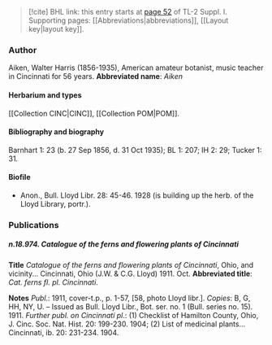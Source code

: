 > [!cite] BHL link: this entry starts at [page 52](https://www.biodiversitylibrary.org/page/33264741) of TL-2 Suppl. I.
> Supporting pages: [[Abbreviations|abbreviations]], [[Layout key|layout key]].

### Author

Aiken, Walter Harris (1856-1935), American amateur botanist, music teacher in Cincinnati for 56 years. 
**Abbreviated name**: *Aiken*

#### Herbarium and types

[[Collection CINC|CINC]], [[Collection POM|POM]].

#### Bibliography and biography

Barnhart 1: 23 (b. 27 Sep 1856, d. 31 Oct 1935); BL 1: 207; IH 2: 29; Tucker 1: 31.

#### Biofile

- Anon., Bull. Lloyd Libr. 28: 45-46. 1928 (is building up the herb. of the Lloyd Library, portr.).

### Publications

##### n.18.974. Catalogue of the ferns and flowering plants of Cincinnati

**Title**
*Catalogue of the ferns and flowering plants of Cincinnati*, Ohio, and vicinity... Cincinnati, Ohio (J.W. & C.G. Lloyd) 1911. Oct.
**Abbreviated title**: *Cat. ferns fl. pl. Cincinnati*.

**Notes**
*Publ*.: 1911, cover-t.p., p. 1-57, \[58, photo Lloyd libr.\]. *Copies*: B, G, HH, NY, U. – Issued as Bull. Lloyd Libr., Bot. ser. no. 1 (Bull. series no. 15). 1911.
*Further publ. on Cincinnati pl.*: (1) Checklist of Hamilton County, Ohio, J. Cinc. Soc. Nat. Hist. 20: 199-230. 1904; (2) List of medicinal plants... Cincinnati, ib. 20: 231-234. 1904.


